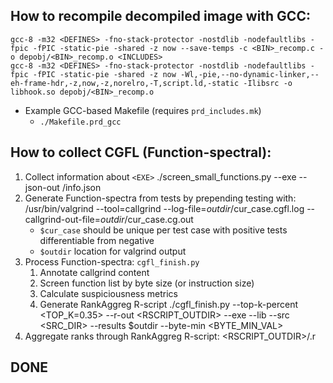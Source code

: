 ## How to recompile decompiled image with GCC:

	gcc-8 -m32 <DEFINES> -fno-stack-protector -nostdlib -nodefaultlibs -fpic -fPIC -static-pie -shared -z now --save-temps -c <BIN>_recomp.c -o depobj/<BIN>_recomp.o <INCLUDES>
	gcc-8 -m32 <DEFINES> -fno-stack-protector -nostdlib -nodefaultlibs -fpic -fPIC -static-pie -shared -z now -Wl,-pie,--no-dynamic-linker,--eh-frame-hdr,-z,now,-z,norelro,-T,script.ld,-static -Ilibsrc -o libhook.so depobj/<BIN>_recomp.o

- Example GCC-based Makefile (requires `prd_includes.mk`)
	- `./Makefile.prd_gcc`

## How to collect CGFL (Function-spectral):

1. Collect information about `<EXE>`
	./screen_small_functions.py --exe <EXE> --json-out <OUT>/info.json
2. Generate Function-spectra from tests by prepending testing with:
	/usr/bin/valgrind --tool=callgrind --log-file=$outdir/$cur_case.cgfl.log --callgrind-out-file=$outdir/$cur_case.cg.out
	- `$cur_case` should be unique per test case with positive tests differentiable from negative
	- `$outdir` location for valgrind output 
3. Process Function-spectra: `cgfl_finish.py`
	1. Annotate callgrind content
	2. Screen function list by byte size (or instruction size)
	3. Calculate suspiciousness metrics
	4. Generate RankAggreg R-script
	./cgfl_finish.py --top-k-percent <TOP_K=0.35> --r-out <RSCRIPT_OUTDIR> --exe <EXE> --lib <LIBSOS> --src <SRC_DIR> --results $outdir --byte-min <BYTE_MIN_VAL>
4. Aggregate ranks through RankAggreg R-script:
	<RSCRIPT_OUTDIR>/<EXE>.r

## DONE
